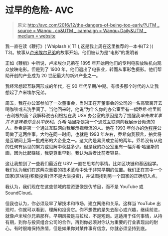 # 过早的危险- AVC

> 原文:[http://avc.com/2016/12/the-dangers-of-being-too-early/?UTM _ source = Wanqu . co&UTM _ campaign = Wanqu+Daily&UTM _ medium = website](http://avc.com/2016/12/the-dangers-of-being-too-early/?utm_source=wanqu.co&utm_campaign=Wanqu+Daily&utm_medium=website)

我一直在读《鞭打》( Whiplash )( T1 ),这是我上周在这里推荐的一本书(T2 )( T3)。故事从[卢米埃尔兄弟](https://en.wikipedia.org/wiki/Auguste_and_Louis_Lumi%C3%A8re)的故事开始，他们被认为是“电影”的发明者

正如《鞭梢》中所说，卢米埃尔兄弟在 1895 年开始用他们的专利电影放映机向观众放映电影。但是到了 1900 年，他们退出了电影业，转而从事彩色摄影。他们帮助开创的产业成为 20 世纪最大的新兴产业之一。

我经常想起互联网形成的年代，在 90 年代早期/中期。有很多那个时代的人让我想起了卢米埃尔兄弟。

周五，我在办公室参加了一次董事会，当时正在开董事会的公司的一名高管离开去喝咖啡或去洗手间了。当他回来时，他说“为什么你的办公室里有一幅乔希·哈里斯·吉利根的画？我解释说吉利根挂在我 USV 办公室的原因是为了提醒我*率先做某事并不意味着你会从中获利*。乔希·哈里斯是第一个通过互联网向我展示音频流的人。乔希是第一个通过互联网向我展示视频流的人。他在 1993 年创办的[伪程序](https://en.wikipedia.org/wiki/Pseudo.com)公司做了这两件事。大约在同一时间，也就是 1993 年左右，乔希向我预言，拍卖将是互联网上第一批成形的大企业之一。这大约是易贝成立前的两年。乔希没有从他的任何有远见的努力或见解中获益多少。但是我的办公室里有一幅乔希·哈里斯的画，因为比起赚钱，我更尊重早到。我认为后者比前者容易。

这让我想到了一些我们最近在 USV 一直在思考的事情。比如区块链和基因组学。我们认为我们在这两次重要的技术革命中处于非常早期的位置。我们正在其中一个国家(区块链)积极投资(但不是大举投资)，并试图找到另一个国家的正确切入点。

我认为，我们现在在这些领域的投资更像是伪节目，而不是 YouTube 或 SoundCloud。

但我也认为，你必须及早了解技术和市场，建立网络和关系，这样当 YouTube 出现时，你就可以看到、理解和投资它。你不想做的是失去耐心或兴趣，继续前进，就像卢米埃尔兄弟那样。早期风投是马拉松，不是短跑。这适用于任何事情，从持有期，到你与投资组合公司的合作，再到你必须对你认为重要的行业表现出的耐心。有时很难保持热情，但是如果你对某件事有信念，你就必须坚持到底。